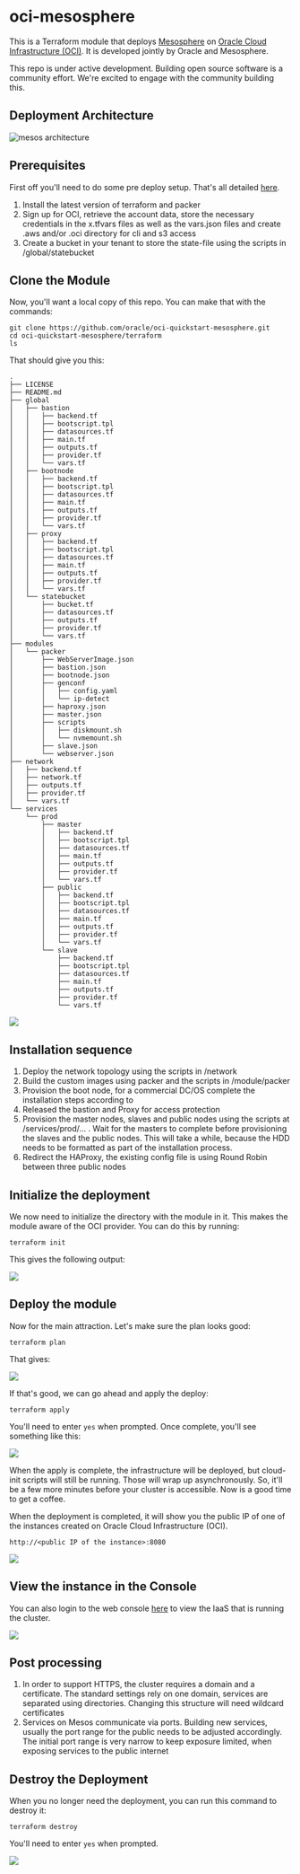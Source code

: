 # oci-mesosphere

This is a Terraform module that deploys [Mesosphere](https://www.mesosphere.com/) on [Oracle Cloud Infrastructure (OCI)](https://cloud.oracle.com/en_US/cloud-infrastructure). It is developed jointly by Oracle and Mesosphere.

This repo is under active development. Building open source software is a community effort. We're excited to engage with the community building this.

## Deployment Architecture
![mesos architecture](https://i.imgur.com/rhui8LG.png)

## Prerequisites
First off you'll need to do some pre deploy setup. That's all detailed [here](https://github.com/oracle/oci-quickstart-prerequisites).
1.	Install the latest version of terraform and packer
2.	Sign up for OCI, retrieve the account data, store the necessary credentials in the x.tfvars files as well as the vars.json files and create .aws and/or .oci directory for cli and s3 access
3.	Create a bucket in your tenant to store the state-file using the scripts in /global/statebucket

## Clone the Module
Now, you'll want a local copy of this repo. You can make that with the commands:

    git clone https://github.com/oracle/oci-quickstart-mesosphere.git
    cd oci-quickstart-mesosphere/terraform
    ls

That should give you this:

    .
    ├── LICENSE
    ├── README.md
    ├── global
    │   ├── bastion
    │   │   ├── backend.tf
    │   │   ├── bootscript.tpl
    │   │   ├── datasources.tf
    │   │   ├── main.tf
    │   │   ├── outputs.tf
    │   │   ├── provider.tf
    │   │   └── vars.tf
    │   ├── bootnode
    │   │   ├── backend.tf
    │   │   ├── bootscript.tpl
    │   │   ├── datasources.tf
    │   │   ├── main.tf
    │   │   ├── outputs.tf
    │   │   ├── provider.tf
    │   │   └── vars.tf
    │   ├── proxy
    │   │   ├── backend.tf
    │   │   ├── bootscript.tpl
    │   │   ├── datasources.tf
    │   │   ├── main.tf
    │   │   ├── outputs.tf
    │   │   ├── provider.tf
    │   │   └── vars.tf
    │   └── statebucket
    │       ├── bucket.tf
    │       ├── datasources.tf
    │       ├── outputs.tf
    │       ├── provider.tf
    │       └── vars.tf
    ├── modules
    │   └── packer
    │       ├── WebServerImage.json
    │       ├── bastion.json
    │       ├── bootnode.json
    │       ├── genconf
    │       │   ├── config.yaml
    │       │   └── ip-detect
    │       ├── haproxy.json
    │       ├── master.json
    │       ├── scripts
    │       │   ├── diskmount.sh
    │       │   └── nvmemount.sh
    │       ├── slave.json
    │       └── webserver.json
    ├── network
    │   ├── backend.tf
    │   ├── network.tf
    │   ├── outputs.tf
    │   ├── provider.tf
    │   └── vars.tf
    └── services
        └── prod
            ├── master
            │   ├── backend.tf
            │   ├── bootscript.tpl
            │   ├── datasources.tf
            │   ├── main.tf
            │   ├── outputs.tf
            │   ├── provider.tf
            │   └── vars.tf
            ├── public
            │   ├── backend.tf
            │   ├── bootscript.tpl
            │   ├── datasources.tf
            │   ├── main.tf
            │   ├── outputs.tf
            │   ├── provider.tf
            │   └── vars.tf
            └── slave
                ├── backend.tf
                ├── bootscript.tpl
                ├── datasources.tf
                ├── main.tf
                ├── outputs.tf
                ├── provider.tf
                └── vars.tf


![](./images/git-clone.png)

## Installation sequence

1.	Deploy the network topology using the scripts in /network
2.	Build the custom images using packer and the scripts in /module/packer
3.	Provision the boot node, for a commercial DC/OS complete the installation steps according to </link>
4.	Released the bastion and Proxy for access protection
5.	Provision the master nodes, slaves and public nodes using the scripts at /services/prod/… . Wait for the masters to complete before provisioning the slaves and the public nodes. This will take a while, because the HDD needs to be formatted as part of the installation process.
6.	Redirect the HAProxy, the existing config file is using Round Robin between three public nodes

## Initialize the deployment
We now need to initialize the directory with the module in it.  This makes the module aware of the OCI provider.  You can do this by running:

    terraform init

This gives the following output:

![](./images/terraform-init.png)

## Deploy the module
Now for the main attraction.  Let's make sure the plan looks good:

    terraform plan

That gives:

![](./images/terraform-plan.png)

If that's good, we can go ahead and apply the deploy:

    terraform apply

You'll need to enter `yes` when prompted.  Once complete, you'll see something like this:

![](./images/terraform-apply.png)

When the apply is complete, the infrastructure will be deployed, but cloud-init scripts will still be running.  Those will wrap up asynchronously.  So, it'll be a few more minutes before your cluster is accessible.  Now is a good time to get a coffee.

When the deployment is completed, it will show you the public IP of one of the instances created on Oracle Cloud Infrastructure (OCI).

`http://<public IP of the instance>:8080`

![](./images/app.png)

## View the instance in the Console
You can also login to the web console [here](https://console.us-phoenix-1.oraclecloud.com/a/compute/instances) to view the IaaS that is running the cluster.

![](./images/console.png)

## Post processing
1.	In order to support HTTPS, the cluster requires a domain and a certificate. The standard settings rely on one domain, services are separated using directories. Changing this structure will need wildcard certificates
2.	Services on Mesos communicate via ports. Building new services, usually the port range for the public needs to be adjusted accordingly. The initial port range is very narrow to keep exposure limited, when exposing services to the public internet

## Destroy the Deployment
When you no longer need the deployment, you can run this command to destroy it:

    terraform destroy

You'll need to enter `yes` when prompted.

![](./images/terraform-destroy.png)
